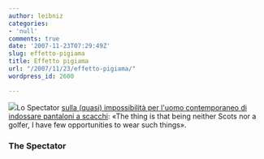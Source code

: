 ```yaml
---
author: leibniz
categories:
- 'null'
comments: true
date: '2007-11-23T07:29:49Z'
slug: effetto-pigiama
title: Effetto pigiama
url: "/2007/11/23/effetto-pigiama/"
wordpress_id: 2600

---
```

![](http://www.leibniz-blogs.it/gallery/pants.png)Lo Spectator [sulla (quasi) impossibilità per l'uomo contemporaneo di indossare pantaloni a scacchi](http://www.spectator.co.uk/the-magazine/style-and-travel/365641/fancy-pants.thtml): «The thing is that being neither Scots nor a golfer, I have few opportunities to wear such things».

### The Spectator
